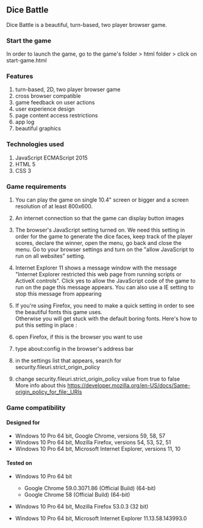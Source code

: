 ## Dice Battle
Dice Battle is a beautiful, turn-based, two player browser game.

### Start the game
In order to launch the game, go to the game's folder > html folder > click on start-game.html

### Features
1. turn-based, 2D, two player browser game
2. cross browser compatible
3. game feedback on user actions
4. user experience design
5. page content access restrictions
6. app log
7. beautiful graphics

### Technologies used
1. JavaScript ECMAScript 2015
2. HTML 5
3. CSS 3

### Game requirements
1. You can play the game on single 10.4" screen or bigger and a screen resolution of at least 800x600.

2. An internet connection so that the game can display button images

3. The browser's JavaScript setting turned on. We need this setting in order for the game to generate the dice faces, keep track of the player scores, declare the winner, open the menu, go back and close the menu.
Go to your browser settings and turn on the "allow JavaScript to run on all websites" setting.

4. Internet Explorer 11 shows a message window with the message "Internet Explorer restricted this web page from running scripts or ActiveX controls". Click yes to allow the JavaScript code of the game to run on the page this message appears.
You can also use a IE setting to stop this message from appearing

5. If you're using Firefox, you need to make a quick setting in order to see the beautiful fonts this game uses.  
Otherwise you will get stuck with the default boring fonts.
Here's how to put this setting in place :  
 1. open Firefox, if this is the browser you want to use  
 2. type   about:config   in the browser's address bar  
 3. in the settings list that appears, search for  security.fileuri.strict_origin_policy  
 4. change  security.fileuri.strict_origin_policy value from true to false  
More info about this https://developer.mozilla.org/en-US/docs/Same-origin_policy_for_file:_URIs

### Game compatibility

#### Designed for 
* Windows 10 Pro 64 bit, Google Chrome, versions 59, 58, 57
* Windows 10 Pro 64 bit, Mozilla Firefox, versions 54, 53, 52, 51
* Windows 10 Pro 64 bit, Microsoft Internet Explorer, versions 11, 10

#### Tested on
* Windows 10 Pro 64 bit 
  * Google Chrome 59.0.3071.86 (Official Build) (64-bit)
  * Google Chrome 58           (Official Build) (64-bit)
    
* Windows 10 Pro 64 bit, Mozilla Firefox 53.0.3 (32 bit)

* Windows 10 Pro 64 bit, Microsoft Internet Explorer 11.13.58.143993.0
